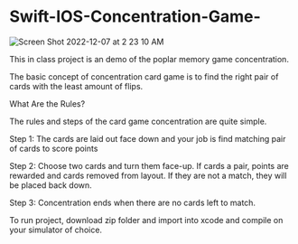 # Swift-IOS-Concentration-Game-

![Screen Shot 2022-12-07 at 2 23 10 AM](https://user-images.githubusercontent.com/17013385/206115308-3544ad4b-9d49-46ab-9203-86ff3054991e.png)

This in class project is an demo of the poplar memory game concentration. 

The basic concept of concentration card game is to find the right pair of cards with the least amount of flips.

What Are the Rules?

The rules and steps of the card game concentration are quite simple.

Step 1: The cards are laid out face down and your job is find matching pair of cards to score points 

Step 2: Choose two cards and turn them face-up. If cards a pair, points are rewarded and cards removed from layout. If they are not a match, they will be placed back down.

Step 3: Concentration ends when there are no cards left to match. 

To run project, download zip folder and import into xcode and compile on your simulator of choice.





